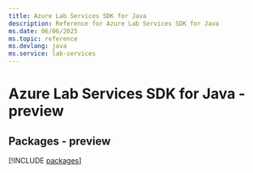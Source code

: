 ```yaml
---
title: Azure Lab Services SDK for Java
description: Reference for Azure Lab Services SDK for Java
ms.date: 06/06/2025
ms.topic: reference
ms.devlang: java
ms.service: lab-services
---
```

# Azure Lab Services SDK for Java - preview
## Packages - preview
[!INCLUDE [packages](lab-services-index.md)]